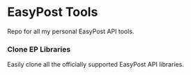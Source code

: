 # EasyPost Tools

Repo for all my personal EasyPost API tools.

### Clone EP Libraries

Easily clone all the officially supported EasyPost API libraries.
